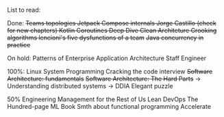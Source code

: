 List to read:

Done:
~~Teams topologies
Jetpack Compose internals Jorge Castillo (check for new chapters)
Kotlin Coroutines Deep Dive
Clean Architeture
Grooking algorithms
lencioni's five dysfunctions of a team~~
~~Java concurrency in practice~~

On hold:
Patterns of Enterprise Application Architecture
Staff Engineer

100%:
Linux System Programming
Cracking the code interview
~~Software Architecture: fundamentals~~ ~~Software Architecture: The Hard Parts~~ -> Understanding distributed
systems -> DDIA
Elegant puzzle

50%
Engineering Management for the Rest of Us
Lean DevOps
The Hundred-page ML Book
Smth about functional programming
Accelerate
